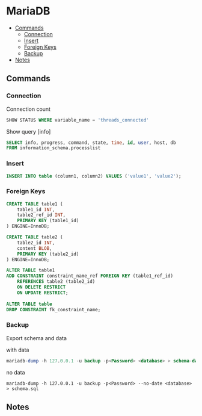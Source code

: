 # MariaDB

<!-- toc -->

- [Commands](#commands)
  - [Connection](#connection)
  - [Insert](#insert)
  - [Foreign Keys](#foreign-keys)
  - [Backup](#backup)
- [Notes](#notes)


<!-- tocstop -->

## Commands

### Connection
Connection count
``` sql
SHOW STATUS WHERE variable_name = 'threads_connected'
```
Show query [info]
``` sql
SELECT info, progress, command, state, time, id, user, host, db 
FROM information_schema.processlist
```

### Insert 
``` sql
INSERT INTO table (column1, column2) VALUES ('value1', 'value2');
```

### Foreign Keys
``` sql
CREATE TABLE table1 (
    table1_id INT,
    table2_ref_id INT,
    PRIMARY KEY (table1_id)
) ENGINE=InnoDB;

CREATE TABLE table2 (
    table2_id INT,
    content BLOB,
    PRIMARY KEY (table2_id)
) ENGINE=InnoDB;

ALTER TABLE table1
ADD CONSTRAINT constraint_name_ref FOREIGN KEY (table1_ref_id)
    REFERENCES table2 (table2_id)
    ON DELETE RESTRICT
    ON UPDATE RESTRICT;
    
ALTER TABLE table
DROP CONSTRAINT fk_constraint_name;
```


### Backup
Export schema and data

with data
``` sql
mariadb-dump -h 127.0.0.1 -u backup -p<Password> <database> > schema-data.sql
```
no data
```
mariadb-dump -h 127.0.0.1 -u backup -p<Password> --no-date <database> > schema.sql
```

## Notes
